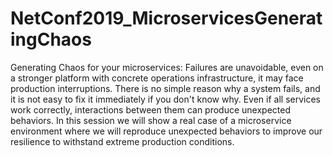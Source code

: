 # NetConf2019_MicroservicesGeneratingChaos
Generating Chaos for your microservices: 
Failures are unavoidable, even on a stronger platform with concrete operations infrastructure, it may face production interruptions. 
There is no simple reason why a system fails, and it is not easy to fix it immediately if you don't know why. Even if all services work correctly, interactions between them can produce unexpected behaviors. 
In this session we will show a real case of a microservice environment where we will reproduce unexpected behaviors to improve our resilience to withstand extreme production conditions.
